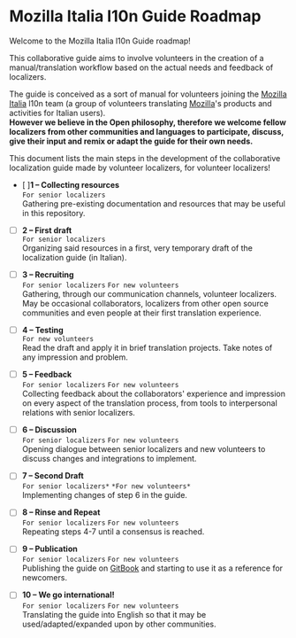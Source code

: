 # Mozilla Italia l10n Guide Roadmap

Welcome to the Mozilla Italia l10n Guide roadmap!

This collaborative guide aims to involve volunteers in the creation of a manual/translation workflow based on the actual needs and feedback of localizers.

The guide is conceived as a sort of manual for volunteers joining the [Mozilla Italia](https://www.mozillaitalia.org/) l10n team (a group of volunteers translating [Mozilla](https://www.mozilla.org)'s products and activities for Italian users).
<br>**However we believe in the Open philosophy, therefore we welcome fellow localizers from other communities and languages to participate, discuss, give their input and remix or adapt the guide for their own needs.**

This document lists the main steps in the development of the collaborative localization guide made by volunteer localizers, for volunteer localizers!

- [ ]**1 – Collecting resources**
<br>`For senior localizers`
<br>Gathering pre-existing documentation and resources that may be useful in this repository.

- [ ] **2 – First draft**
<br>`For senior localizers`
<br>Organizing said resources in a first, very temporary draft of the localization guide (in Italian).

- [ ] **3 – Recruiting**
<br>`For senior localizers` `For new volunteers`
<br>Gathering, through our communication channels, volunteer localizers. May be occasional collaborators, localizers from other open source communities and even people at their first translation experience.

- [ ] **4 – Testing**
<br>`For new volunteers`
<br>Read the draft and apply it in brief translation projects. Take notes of any impression and problem.

- [ ] **5 – Feedback**
<br>`For senior localizers` `For new volunteers`
<br>Collecting feedback about the collaborators' experience and impression on every aspect of the translation process, from tools to interpersonal relations with senior localizers.

- [ ] **6 – Discussion**
<br>`For senior localizers` `For new volunteers`
<br>Opening dialogue between senior localizers and new volunteers to discuss changes and integrations to implement.

- [ ] **7 – Second Draft**
<br>`For senior localizers*` `*For new volunteers*`
<br>Implementing changes of step 6 in the guide.

- [ ] **8 – Rinse and Repeat**
<br>`For senior localizers` `For new volunteers`
<br>Repeating steps 4-7 until a consensus is reached.

- [ ] **9 – Publication**
<br>`For senior localizers` `For new volunteers`
<br>Publishing the guide on [GitBook](https://www.gitbook.com/) and starting to use it as a reference for newcomers.

- [ ] **10 – We go international!**
<br>`For senior localizers` `For new volunteers`
<br>Translating the guide into English so that it may be used/adapted/expanded upon by other communities.
